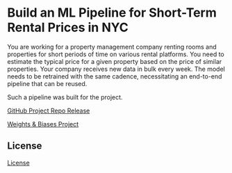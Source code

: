 # Build an ML Pipeline for Short-Term Rental Prices in NYC
You are working for a property management company renting rooms and properties for short periods of 
time on various rental platforms. You need to estimate the typical price for a given property based 
on the price of similar properties. Your company receives new data in bulk every week. The model needs 
to be retrained with the same cadence, necessitating an end-to-end pipeline that can be reused.

Such a pipeline was built for the project.

[GitHub Project Repo Release](https://github.com/minchulkim87/build-ml-pipeline-for-short-term-rental-prices/releases/tag/1.0.1)

[Weights & Biases Project](https://wandb.ai/minchulkim87/nyc_airbnb/)

## License

[License](LICENSE.txt)
